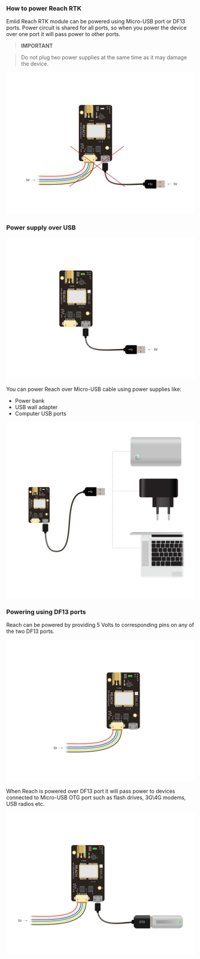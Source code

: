 ### How to power Reach RTK

Emlid Reach RTK module can be powered using Micro-USB port or DF13 ports. Power circuit is shared for all ports, so when you power the device over one port it will pass power to other ports.

> **IMPORTANT**

> Do not plug two power supplies at the same time as it may damage the device.

![wrong-power-supply.png](img/power-supply/wrong-power-supply.png)

### Power supply over USB

![usb-power-supply.png](img/power-supply/usb-power-supply.png)

You can power Reach over Micro-USB cable using power supplies like:

* Power bank
* USB wall adapter
* Computer USB ports

![power-supply-options.png](img/power-supply/power-supply-options.png)

### Powering using DF13 ports

Reach can be powered by providing 5 Volts to corresponding pins on any of the two DF13 ports.

![df13-power-supply.png](img/power-supply/df13-power-supply.png)

When Reach is powered over DF13 port it will pass power to devices connected to Micro-USB OTG port such as flash drives, 3G\4G modems, USB radios etc.

![accessory-power-supply.png](img/power-supply/accessory-power-supply.png)